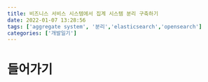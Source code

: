 ```yaml
---
title: 비즈니스 서비스 시스템에서 집계 시스템 분리 구축하기
date: 2022-01-07 13:28:56
tags: ['aggregate system', '분리','elasticsearch','opensearch']
categories: ['개발일기']
---
```


# 들어가기
